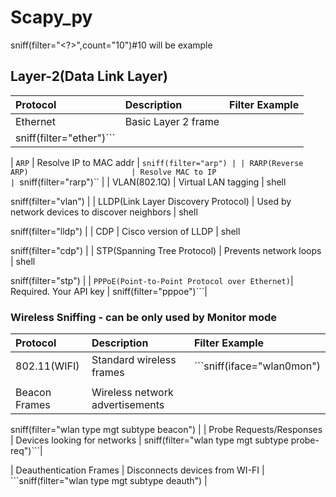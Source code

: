 # Scapy_py




  sniff(filter="<?>",count="10")#10 will be example

## Layer-2(Data Link Layer)

| Protocol                                   | Description                                   | Filter Example   |
| :--------                                  | :-------------------------                    | :------------    |
| Ethernet                                 | Basic Layer 2 frame                           | 
sniff(filter="ether")```|


| `ARP`                                      | Resolve IP to MAC addr                        | ```sniff(filter="arp")
  |
| RARP(Reverse ARP)                       | Resolve MAC to IP                             | ```sniff(filter="rarp")`` |
| VLAN(802.1Q)                             | Virtual LAN tagging                           | 
shell

sniff(filter="vlan")
 |
| LLDP(Link Layer Discovery Protocol)      | Used by network devices to discover neighbors | 
shell

sniff(filter="lldp")
 |
| CDP                                      | Cisco version of LLDP                       | 
shell

sniff(filter="cdp")
  |
| STP(Spanning Tree Protocol)              | Prevents network loops                        | 
shell

sniff(filter="stp")
  |
| `PPPoE(Point-to-Point Protocol over Ethernet)`| Required. Your API key                 | 
sniff(filter="pppoe")```|



### Wireless Sniffing - can be only used by Monitor mode

| Protocol                    | Description                      | Filter Example                                     |
| :--------                   | :-------------------------       | :------------                                      |
| 802.11(WIFI)                | Standard wireless frames         | ```sniff(iface="wlan0mon")
                      |
| Beacon Frames               | Wireless network advertisements  | 
sniff(filter="wlan type mgt subtype beacon")
 |
| Probe Requests/Responses    | Devices looking for networks     | 
sniff(filter="wlan type mgt subtype probe-req")```|

| Deauthentication Frames     | Disconnects devices from WI-FI   | ```sniff(filter="wlan type mgt subtype deauth")
 |
